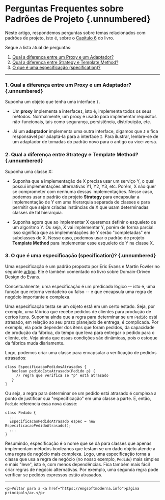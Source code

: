 

# Perguntas Frequentes sobre Padrões de Projeto {.unnumbered}

Neste artigo, respondemos perguntas sobre temas relacionados com padrões
de projeto, isto é, sobre o [Capítulo 6](https://engsoftmoderna.info/cap6.html) do livro. 

Segue a lista atual de perguntas:

1. [Qual a diferença entre um Proxy e um Adaptador?](#qual-a-diferen%C3%A7a-entre-um-proxy-e-um-adaptador)
2. [Qual a diferença entre Strategy e Template Method?](#qual-a-diferen%C3%A7a-entre-strategy-e-template-method)
3. [O que é uma especificação (specification)?](#o-que-%C3%A9-uma-especifica%C3%A7%C3%A3o-specification)

* * * 


### 1. Qual a diferença entre um Proxy e um Adaptador? {.unnumbered}

Suponha um objeto que tenha uma interface `I`. 

* Um **proxy** implementa a interface`I`, isto é, implementa todos 
os seus métodos. Normalmente, um proxy é usado para implementar 
requisitos não-funcionais, tais como segurança, persistência, 
distribuição, etc.

* Já um **adaptador** implementa uma outra interface, digamos que `J` e 
fica responsável por adaptá-la para a interface `I`. Para ilustrar, 
lembre-se de um adaptador de tomadas do padrão novo para o antigo 
ou vice-versa.

### 2. Qual a diferença entre Strategy e Template Method? {.unnumbered}

Suponha uma classe X:

* Suponha que a implementação de X precisa usar um serviço Y,
o qual possui implementações alternativas Y1, Y2, Y3, etc. Porém, X não 
quer se comprometer com nenhuma dessas implementações. Nesse caso, 
podemos usar o padrão de projeto **Strategy** para encapsular a 
implementação de Y em uma hierarquia separada de classes e para permitir 
que sejam criadas instâncias de X que usam determinadas classes de 
tal hierarquia.

* Suponha agora que ao implementar X queremos definir o esqueleto
de um algoritmo Y. Ou seja, X vai implementar Y, porém de forma 
parcial. Isso significa que as implementações de Y serão "completadas" 
em subclasses de X. Nesse caso, podemos usar o padrão de projeto 
**Template Method** para implementar esse esqueleto de Y na classe X.


### 3. O que é uma especificação (specification)? {.unnumbered}

Uma especificação é um padrão proposto por Eric Evans e 
Martin Fowler no seguinte 
[artigo](http://www.martinfowler.com/apsupp/spec.pdf). Ele é
também comentado no livro sobre Domain-Driven Design do Evans.

Conceitualmente, uma especificação é um predicado lógico
-- isto é, uma função que retorna verdadeiro ou falso -- e que 
encapsula uma regra de negócio importante e complexa.

Uma especificação testa se um objeto está em um certo estado. Seja, 
por exemplo, uma fábrica que recebe pedidos de clientes para 
produção de certos itens. Suponha ainda que a regra para determinar 
se um `Pedido` está atrasado, em relação ao seu prazo planejado de 
entrega, é complicada. Por exemplo, ela pode depender dos itens 
que foram pedidos, da capacidade de produção da fábrica,
do tempo que leva para entregar o pedido para o cliente, etc.
Veja ainda que essas condições são dinâmicas, pois o estoque
da fábrica muda diariamente.

Logo, podemos criar uma classe para encapsular 
a verificação de pedidos atrasados:

```
class EspecificacaoPedidosAtrasados {
   boolean pedidoEstaAtrasado(Pedido p) {
     // regra que verifica se "p" está atrasado  
   } 	
}
```

Ou seja, a regra para determinar se um pedido está atrasado é
complexa a ponto de justificar sua "especificação" em uma classe 
a parte. E, então, `Pedido` referencia essa nova classe:

```
class Pedido {
  ...
  EspecificacaoPedidoAtrasado espec = new EspecificacaoPedidoAtrasado();
  ...
}
```

Resumindo, especificação é o nome que se dá para classes que 
apenas implementam métodos booleanos que testam se um dado objeto
atende a uma regra de negócio mais complexa. Logo, uma especificação
torna a classe que usa a regra de negócio (no nosso exemplo, `Pedido`)
mais simples e mais "leve", isto é, com menos dependências. Fica também 
mais fácil criar regras de negócio alternativas. Por exemplo, uma 
segunda regra pode verificar se pedidos expressos estão atrasados.


* * * 

```{=html}
<p>Voltar para a <a href="https://engsoftmoderna.info">página principal</a>.</p>
```